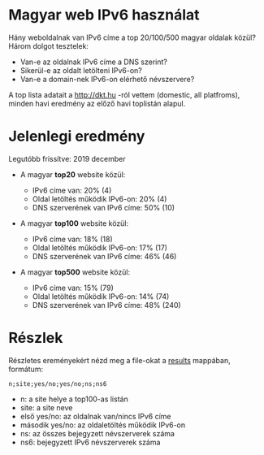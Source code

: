 # Magyar web IPv6 használat

Hány weboldalnak van IPv6 címe a top 20/100/500 magyar oldalak közül?
Három dolgot tesztelek:
  * Van-e az oldalnak IPv6 címe a DNS szerint?
  * Sikerül-e az oldalt letölteni IPv6-on?
  * Van-e a domain-nek IPv6-on elérhető névszervere?

A top lista adatait a http://dkt.hu -ról vettem (domestic, all platfroms), minden havi eredmény az előző havi toplistán alapul.

# Jelenlegi eredmény

Legutóbb frissítve: 2019 december

  * A magyar **top20** website közül:
    * IPv6 címe van: 20% (4)
    * Oldal letöltés működik IPv6-on: 20% (4)
    * DNS szerverének van IPv6 címe: 50% (10)

  * A magyar **top100** website közül:
    * IPv6 címe van: 18% (18)
    * Oldal letöltés működik IPv6-on: 17% (17)
    * DNS szerverének van IPv6 címe: 46% (46)

  * A magyar **top500** website közül:
    * IPv6 címe van: 15% (79)
    * Oldal letöltés működik IPv6-on: 14% (74)
    * DNS szerverének van IPv6 címe: 48% (240)

# Részlek

Részletes ereményekért nézd meg a file-okat a [results](https://github.com/atommaki/hungarian-web-ipv6/tree/master/results) mappában, formátum:
```
n;site;yes/no;yes/no;ns;ns6
```
 * n: a site helye a top100-as listán
 * site: a site neve
 * első yes/no: az oldalnak van/nincs IPv6 címe
 * második yes/no: az oldaletöltés működik IPv6-on
 * ns: az összes bejegyzett névszerverek száma
 * ns6: bejegyzett IPv6 névszerverek száma

